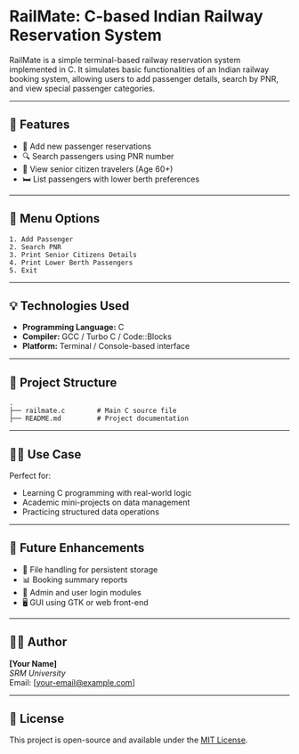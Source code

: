 # RailMate: C-based Indian Railway Reservation System

RailMate is a simple terminal-based railway reservation system implemented in C. It simulates basic functionalities of an Indian railway booking system, allowing users to add passenger details, search by PNR, and view special passenger categories.

---

## 📌 Features

- 👤 Add new passenger reservations
- 🔍 Search passengers using PNR number
- 👵 View senior citizen travelers (Age 60+)
- 🛏️ List passengers with lower berth preferences

---

## 🎯 Menu Options

```
1. Add Passenger  
2. Search PNR  
3. Print Senior Citizens Details  
4. Print Lower Berth Passengers  
5. Exit
```

---

## 💡 Technologies Used

- **Programming Language:** C  
- **Compiler:** GCC / Turbo C / Code::Blocks  
- **Platform:** Terminal / Console-based interface  

---

## 📂 Project Structure

```
.
├── railmate.c        # Main C source file
├── README.md         # Project documentation
```

---

## 🧑‍🎓 Use Case

Perfect for:
- Learning C programming with real-world logic
- Academic mini-projects on data management
- Practicing structured data operations

---

## 🚀 Future Enhancements

- 💾 File handling for persistent storage  
- 📊 Booking summary reports  
- 🔐 Admin and user login modules  
- 🖥️ GUI using GTK or web front-end  

---

## 👨‍💻 Author

**[Your Name]**  
*SRM University*  
Email: [your-email@example.com]

---

## 📜 License

This project is open-source and available under the [MIT License](LICENSE).
